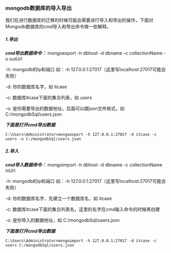 ### mongodb数据库的导入导出

我们在进行数据库的迁移的时候可能会需要进行导入和导出的操作，下面对Mongodb数据库的cmd导入和导出命令做一些解释。

##### 1.导出

***cmd导出数据命令：*** mongoexport -h dbhost -d dbname -c collectionName -o outUrl

-h: mongodb的Ip和端口 如：-h 127.0.0.1:27017（这里写localhost:27017可能会失败）

-d: 你的数据库名字，如 itcase

-c: 数据库itcase下面的集合列表，如 users

-o: 是你需要导出的数据地址，后面可以跟json文件格式，如 C:/mongodbSql/users.json

***下面是打开cmd导出数据***

````
C:\Users\Administrator>mongoexport -h 127.0.0.1:27017 -d itcase -c users -o C:/mongodbSql/users.json 
````

##### 2.导入

***cmd导入数据命令：*** mongoimport -h dbhost -d dbname -c collectionName  inUrl

-h: mongodb的Ip和端口 如：-h 127.0.0.1:27017（这里写localhost:27017可能会失败）

-d: 你的数据库名字，先建立一个数据库名，如 itcase

-c: 数据库itcase下面的集合列表名，这里的名字在cmd输入命令的时候再创建

-o: 是你导入的数据地址，如  C:/mongodbSql/users.json

***下面是打开cmd导出数据***

````
C:\Users\Administrator>mongoimport -h 127.0.0.1:27017 -d itcase -c users C:/mongodbSql/users.json 
````

